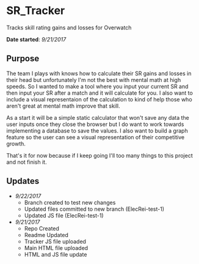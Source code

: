 SR_Tracker
======
Tracks skill rating gains and losses for Overwatch

**Date started**: *9/21/2017*


## Purpose

The team I plays with knows how to calculate their SR gains and losses in their head but unfortunately I'm not the best with mental math at high speeds. So I wanted to make a tool where you input your current SR and then input your SR after a match and it will calculate for you. I also want to include a visual representaion of the calculation to kind of help those who aren't great at mental math improve that skill.

As a start it will be a simple static calculator that won't save any data the user inputs once they close the browser but I do want to work towards implementing a database to save the values. I also want to build a graph feature so the user can see a visual representation of their competitive growth.

That's it for now because if I keep going I'll too many things to this project and not finish it.

## Updates

+ *9/22/2017*
  + Branch created to test new changes
  + Updated files committed to new branch (ElecRei-test-1)
  + Updated JS file (ElecRei-test-1)
+ *9/21/2017*
  + Repo Created
  + Readme Updated
  + Tracker JS file uploaded
  + Main HTML file uploaded
  + HTML and JS file update


